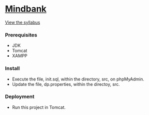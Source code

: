 # [Mindbank](https://umsl.jaredible.net/Project2)
[View the syllabus](http://htmlpreview.github.io/?https://github.com/jaredible/umsl-cmpsci-4010/blob/master/Project2/CS4010Fall2019Project2.html)
<br/>

### Prerequisites

* JDK
* Tomcat
* XAMPP

### Install

- Execute the file, init.sql, within the directory, src, on phpMyAdmin.
- Update the file, dp.properties, within the directoy, src.

### Deployment

- Run this project in Tomcat.

